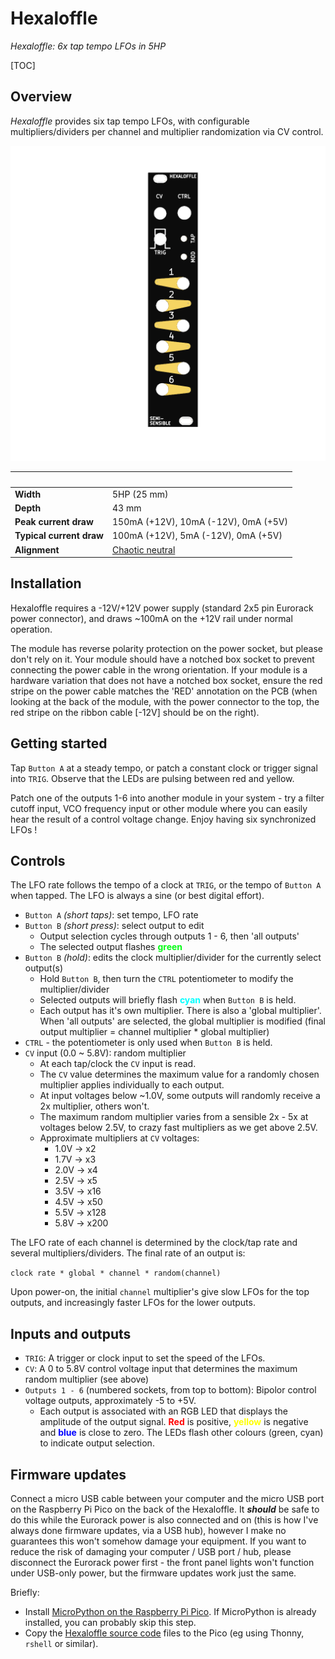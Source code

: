 # Hexaloffle 

_Hexaloffle: 6x tap tempo LFOs in 5HP_

[TOC]

## Overview

_Hexaloffle_ provides six tap tempo LFOs, with configurable multipliers/dividers per channel and
multiplier randomization via CV control.

![Hexaloffle Front panel overview showing the location of the TRIG and CV 3.5mm inputs, the CTRL potentiometer knob, buttons A and B, and six 3.5mm output sockets with associated RGB LEDs](images/hexaloffle/hexaloffle_panel_annotated.png  "Hexaloffle Front panel overview")

&nbsp;                   |&nbsp;                                    
-------------------------|-------------------------------------
**Width**                | 5HP (25 mm)                                 
**Depth**                | 43 mm                              
**Peak current draw**    | 150mA (+12V), 10mA (-12V), 0mA (+5V) 
**Typical current draw** | 100mA (+12V), 5mA (-12V), 0mA (+5V) 
**Alignment**            | [Chaotic neutral](https://en.wikipedia.org/wiki/Alignment_(Dungeons_%26_Dragons)#Chaotic_neutral)

## Installation

Hexaloffle requires a -12V/+12V power supply (standard 2x5 pin Eurorack power connector), and draws ~100mA on the +12V rail under normal operation.

The module has reverse polarity protection on the power socket, but please don't rely on it. Your module should have a notched box socket to prevent connecting the power cable in the wrong orientation. If your module is a hardware variation that does not have a notched box socket, ensure the red stripe on the power cable matches the 'RED' annotation on the PCB (when looking at the back of the module, with the power connector to the top, the red stripe on the ribbon cable [-12V] should be on the right).

## Getting started

Tap `Button A` at a steady tempo, or patch a constant clock or trigger signal into `TRIG`.
Observe that the LEDs are pulsing between red and yellow.

Patch one of the outputs 1-6 into another module in your system - try a filter cutoff input, VCO frequency input or other module where you can easily hear the result of a control voltage change. Enjoy having six synchronized LFOs !

## Controls

The LFO rate follows the tempo of a clock at `TRIG`, or the tempo of `Button A` when tapped.
The LFO is always a sine (or best digital effort).

- `Button A` _(short taps)_: set tempo, LFO rate
- `Button B` _(short press)_: select output to edit
    - Output selection cycles through outputs 1 - 6, then 'all outputs'
    - The selected output flashes <span class="shadow" style="color: #05fc16">**green**</span>
- `Button B` _(hold)_: edits the clock multiplier/divider for the currently select output(s)
    - Hold `Button B`, then turn the `CTRL` potentiometer to modify the multiplier/divider
    - Selected outputs will briefly flash <span class="shadow" style="color: cyan">**cyan**</span> when `Button B` is held.
    - Each output has it's own multiplier. 
        There is also a 'global multiplier'. When 'all outputs' are selected, the global multiplier 
        is modified (final output multiplier = channel multiplier * global multiplier)
- `CTRL` - the potentiometer is only used when `Button B` is held.
- `CV` input (0.0 ~ 5.8V): random multiplier
    - At each tap/clock the `CV` input is read. 
    - The `CV` value determines the maximum value for a randomly chosen multiplier 
        applies individually to each output.
    - At input voltages below ~1.0V, some outputs will randomly receive a 2x multiplier, others won't.
    - The maximum random multiplier varies from a sensible 2x - 5x at voltages below 2.5V, to crazy 
        fast multipliers as we get above 2.5V.
    - Approximate multipliers at `CV` voltages: 
        - 1.0V -> x2
        - 1.7V -> x3
        - 2.0V -> x4
        - 2.5V -> x5
        - 3.5V -> x16
        - 4.5V -> x50
        - 5.5V -> x128
        - 5.8V -> x200

The LFO rate of each channel is determined by the clock/tap rate and several multipliers/dividers.
The final rate of an output is: 

`clock rate * global * channel * random(channel)`

Upon power-on, the initial `channel` multiplier's give slow LFOs for the top outputs, 
and increasingly faster LFOs for the lower outputs.

## Inputs and outputs

- `TRIG`: A trigger or clock input to set the speed of the LFOs.
- `CV`: A 0 to 5.8V control voltage input that determines the maximum random multiplier (see above)
- `Outputs 1 - 6` (numbered sockets, from top to bottom): Bipolor control voltage outputs, approximately -5 to +5V.
    - Each output is associated with an RGB LED that displays the amplitude of the output signal.
        <span class="shadow" style="color: red">**Red**</span> is positive, <span class="shadow" style="color: yellow">**yellow**</span> is negative and <span class="shadow" style="color: blue">**blue**</span> is close to zero.
        The LEDs flash other colours (green, cyan) to indicate output selection.

## Firmware updates

Connect a micro USB cable between your computer and the micro USB port on the Raspberry Pi Pico on the back of the Hexaloffle. It ***should*** be safe to do this while the Eurorack power is also connected and on (this is how I've always done firmware updates, via a USB hub), however I make no guarantees this won't somehow damage your equipment. If you want to reduce the risk of damaging your computer / USB port / hub, please disconnect the Eurorack power first - the front panel lights won't function under USB-only power, but the firmware updates work just the same.

Briefly:

- Install [MicroPython on the Raspberry Pi Pico](https://www.raspberrypi.com/documentation/microcontrollers/micropython.html#drag-and-drop-micropython). If MicroPython is already installed, you can probably skip this step.
- Copy the [Hexaloffle source code](https://github.com/semi-sensible-synth/hexaloffle/tree/main/code) files to the Pico (eg using Thonny, `rshell` or similar).